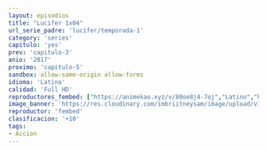 ```yaml
---
layout: episodios
title: "Lucifer 1x04"
url_serie_padre: 'lucifer/temporada-1'
category: 'series'
capitulo: 'yes'
prev: 'capitulo-3'
anio: '2017'
proximo: 'capitulo-5'
sandbox: allow-same-origin allow-forms
idioma: 'Latino'
calidad: 'Full HD'
reproductores_fembed: ["https://animekao.xyz/v/80oe8j4-7oj","Latino","https://feurl.com/v/8g9dr7dypoy","Latino","https://myurlshort.live/v/6rkw4b0ee547q1y","Latino","https://fembad.net/v/1em13sj-n3l5z30","Latino","https://digiload.co/e/5rhUfRoGtF","Latino"]
image_banner: 'https://res.cloudinary.com/imbriitneysam/image/upload/v1546476989/punisher-banner-min.jpg'
reproductor: 'fembed'
clasificacion: '+10'
tags:
- Accion
---
```












